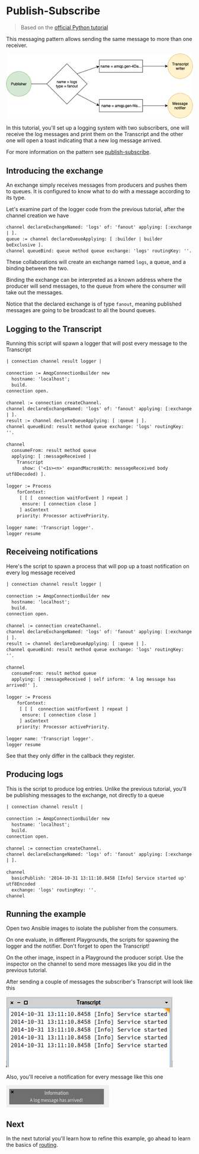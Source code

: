 # Publish-Subscribe

> Based on the [official Python tutorial](https://www.rabbitmq.com/tutorials/tutorial-three-python.html)

This messaging pattern allows sending the same message to more than one receiver.

![Diagram of publish-subscribe](publish_subscribe.png)

In this tutorial, you'll set up a logging system with two subscribers, one will
 receive the log messages and print them on the Transcript and the other one will
 open a toast indicating that a new log message arrived.

For more information on the pattern see [publish-subscribe](https://www.enterpriseintegrationpatterns.com/patterns/messaging/PublishSubscribeChannel.html).

## Introducing the exchange

An exchange simply receives messages from producers and pushes them to queues.
 It is configured to know what to do with a message according to its type.

Let's examine part of the logger code from the previous tutorial, after the
 channel creation we have

````smalltalk
channel declareExchangeNamed: 'logs' of: 'fanout' applying: [:exchange | ].
queue := channel declareQueueApplying: [ :builder | builder beExclusive ].
channel queueBind: queue method queue exchange: 'logs' routingKey: ''.
````

These collaborations will create an exchange named `logs`, a queue, and a
 binding between the two.

Binding the exchange can be interpreted as a known address where the producer
 will send messages, to the queue from where the consumer will take out the
 messages.

Notice that the declared exchange is of type `fanout`, meaning published messages
 are going to be broadcast to all the bound queues.

## Logging to the Transcript

Running this script will spawn a logger that will post every message to the Transcript

```smalltalk
| connection channel result logger |

connection := AmqpConnectionBuilder new
  hostname: 'localhost';
  build.
connection open.

channel := connection createChannel.
channel declareExchangeNamed: 'logs' of: 'fanout' applying: [:exchange | ].
result := channel declareQueueApplying: [ :queue | ].
channel queueBind: result method queue exchange: 'logs' routingKey: ''.

channel
  consumeFrom: result method queue
  applying: [ :messageReceived |
    Transcript
      show: ('<1s><n>' expandMacrosWith: messageReceived body utf8Decoded) ].

logger := Process
    forContext:
     [ [ [  connection waitForEvent ] repeat ]
      ensure: [ connection close ]
     ] asContext
    priority: Processor activePriority.

logger name: 'Transcript logger'.
logger resume
```

## Receiveing notifications

Here's the script to spawn a process that will pop up a toast notification on
 every log message received

```smalltalk
| connection channel result logger |

connection := AmqpConnectionBuilder new
  hostname: 'localhost';
  build.
connection open.

channel := connection createChannel.
channel declareExchangeNamed: 'logs' of: 'fanout' applying: [:exchange | ].
result := channel declareQueueApplying: [ :queue | ].
channel queueBind: result method queue exchange: 'logs' routingKey: ''.

channel
  consumeFrom: result method queue
  applying: [ :messageReceived | self inform: 'A log message has arrived!' ].

logger := Process
    forContext:
     [ [ [  connection waitForEvent ] repeat ]
      ensure: [ connection close ]
     ] asContext
    priority: Processor activePriority.

logger name: 'Transcript logger'.
logger resume
```

See that they only differ in the callback they register.

## Producing logs

This is the script to produce log entries. Unlike the previous tutorial, you'll
 be publishing messages to the exchange, not directly to a queue

```smalltalk
| connection channel result |

connection := AmqpConnectionBuilder new
  hostname: 'localhost';
  build.
connection open.

channel := connection createChannel.
channel declareExchangeNamed: 'logs' of: 'fanout' applying: [:exchange | ].

channel
  basicPublish: '2014-10-31 13:11:10.8458 [Info] Service started up' utf8Encoded
  exchange: 'logs' routingKey: ''.
channel
```

## Running the example

Open two Ansible images to isolate the publisher from the consumers.

On one evaluate, in different Playgrounds, the scripts for spawning the logger and
 the notifier. Don't forget to open the Transcript!

On the other image, inspect in a Playground the producer script. Use the inspector
 on the channel to send more messages like you did in the previous tutorial.

After sending a couple of messages the subscriber's Transcript will look like this

![Transcript with received messages](publish_subscribe_message_received_transcript.png)

Also, you'll receive a notification for every message  like this one

![Message received toast](publish_subscribe_message_received_toast.png)

## Next

In the next tutorial you'll learn how to refine this example, go ahead to learn
 the basics of [routing](Routing.md).
